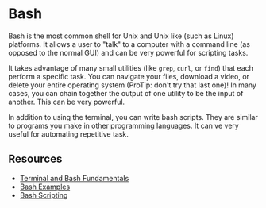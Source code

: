 # Bash 

Bash is the most common shell for Unix and Unix like (such as Linux) platforms. It allows a user to "talk" to a computer with a command line (as opposed to the normal GUI) and can be very powerful for scripting tasks.

It takes advantage of many small utilities (like `grep`, `curl`, or `find`) that each perform a specific task. You can navigate your files, download a video, or delete your entire operating system (ProTip: don't try that last one)! In many cases, you can chain together the output of one utility to be the input of another. This can be very powerful.

In addition to using the terminal, you can write bash scripts. They are similar to programs you make in other programming languages. It can ve very useful for automating repetitive task. 

## Resources 

- [Terminal and Bash Fundamentals](http://tldp.org/LDP/Bash-Beginners-Guide/html/)
- [Bash Examples](https://github.com/OSUOSC/command-line-introduction)  
- [Bash Scripting](https://linuxconfig.org/bash-scripting-tutorial)